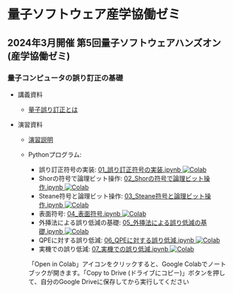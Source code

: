 # 量子ソフトウェア産学協働ゼミ

## 2024年3月開催 第5回量子ソフトウェアハンズオン(産学協働ゼミ)

### 量子コンピュータの誤り訂正の基礎

* 講義資料
  * [量子誤り訂正とは](量子誤り訂正とは.pdf)

* 演習資料
  * [演習説明](00_演習説明.pdf)
  * Pythonプログラム:
      * 誤り訂正符号の実装: [01\_誤り訂正符号の実装.ipynb ![Colab](https://colab.research.google.com/assets/colab-badge.svg)](https://colab.research.google.com/github/utokyo-qsw/joint-seminar/blob/main/202309/01_%E8%AA%A4%E3%82%8A%E8%A8%82%E6%AD%A3%E7%AC%A6%E5%8F%B7%E3%81%AE%E5%AE%9F%E8%A3%85.ipynb)
      * Shorの符号で論理ビット操作: [02\_Shorの符号で論理ビット操作.ipynb ![Colab](https://colab.research.google.com/assets/colab-badge.svg)](https://colab.research.google.com/github/utokyo-qsw/joint-seminar/blob/main/202403/02_Shor%E3%81%AE%E7%AC%A6%E5%8F%B7%E3%81%A7%E8%AB%96%E7%90%86%E3%83%93%E3%83%83%E3%83%88%E6%93%8D%E4%BD%9C.ipynb)
      * Steane符号と論理ビット操作: [03\_Steane符号と論理ビット操作.ipynb ![Colab](https://colab.research.google.com/assets/colab-badge.svg)](https://colab.research.google.com/github/utokyo-qsw/joint-seminar/blob/main/202403/03_Steane%E7%AC%A6%E5%8F%B7%E3%81%A8%E8%AB%96%E7%90%86%E3%83%93%E3%83%83%E3%83%88%E6%93%8D%E4%BD%9C.ipynb)
      * 表面符号: [04\_表面符号.ipynb ![Colab](https://colab.research.google.com/assets/colab-badge.svg)](https://colab.research.google.com/github/utokyo-qsw/joint-seminar/blob/main/202403/04_%E8%A1%A8%E9%9D%A2%E7%AC%A6%E5%8F%B7.ipynb)
      * 外挿法による誤り低減の基礎: [05\_外挿法による誤り低減の基礎.ipynb ![Colab](https://colab.research.google.com/assets/colab-badge.svg)](https://colab.research.google.com/github/utokyo-qsw/joint-seminar/blob/main/202403/05_%E5%A4%96%E6%8C%BF%E6%B3%95%E3%81%AB%E3%82%88%E3%82%8B%E8%AA%A4%E3%82%8A%E4%BD%8E%E6%B8%9B%E3%81%AE%E5%9F%BA%E7%A4%8E.ipynb)
      * QPEに対する誤り低減: [06\_QPEに対する誤り低減.ipynb ![Colab](https://colab.research.google.com/assets/colab-badge.svg)](https://colab.research.google.com/github/utokyo-qsw/joint-seminar/blob/main/202403/06_QPE%E3%81%AB%E5%AF%BE%E3%81%99%E3%82%8B%E8%AA%A4%E3%82%8A%E4%BD%8E%E6%B8%9B.ipynb)
      * 実機での誤り低減: [07\_実機での誤り低減.ipynb ![Colab](https://colab.research.google.com/assets/colab-badge.svg)](https://colab.research.google.com/github/utokyo-qsw/joint-seminar/blob/main/202403/07_%E5%AE%9F%E6%A9%9F%E3%81%A7%E3%81%AE%E8%AA%A4%E3%82%8A%E4%BD%8E%E6%B8%9B.ipynb)
 
    「Open in Colab」アイコンをクリックすると、Google Colabでノートブックが開きます。「Copy to  Drive (ドライブにコピー)」ボタンを押して、自分のGoogle Driveに保存してから実行してください
